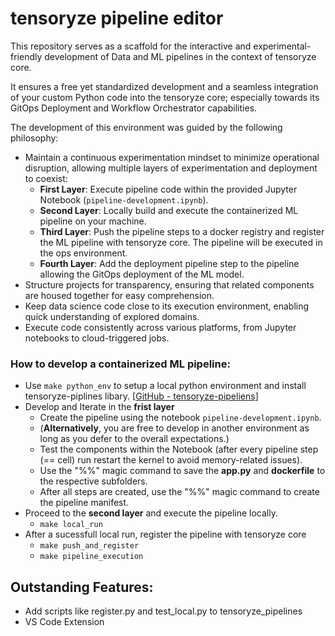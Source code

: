 # **tensoryze pipeline editor**

This repository serves as a scaffold for the interactive and experimental-friendly development of Data and ML pipelines in the context of tensoryze core.

It ensures a free yet standardized development and a seamless integration of your custom Python code into the tensoryze core; especially towards its GitOps Deployment and Workflow Orchestrator capabilities.  

The development of this environment was guided by the following philosophy:
- Maintain a continuous experimentation mindset to minimize operational disruption, allowing multiple layers of experimentation and deployment to coexist:
    - **First Layer**: Execute pipeline code within the provided Jupyter Notebook (```pipeline-development.ipynb```). 
    - **Second Layer**: Locally build and execute the containerized ML pipeline on your machine.
    - **Third Layer**: Push the pipeline steps to a docker registry and register the ML pipeline with tensoryze core. The pipeline will be executed in the ops environment.
    - **Fourth Layer**: Add the deployment pipeline step to the pipeline allowing the GitOps deployment of the ML model.
- Structure projects for transparency, ensuring that related components are housed together for easy comprehension.
- Keep data science code close to its execution environment, enabling quick understanding of explored domains.
- Execute code consistently across various platforms, from Jupyter notebooks to cloud-triggered jobs.

### **How to develop a containerized ML pipeline:**
- Use ```make python_env``` to setup a local python environment and install tensoryze-piplines libary. [[GitHub - tensoryze-pipeliens](/https://github.com/tensoryze-dev/tensoryze_pipelines.git)]
- Develop and Iterate in the **frist layer**
    - Create the pipeline using the notebook ```pipeline-development.ipynb```.
    - (**Alternatively**, you are free to develop in another environment as long as you defer to the overall expectations.)
    - Test the components within the Notebook (after every pipeline step (== cell) run restart the kernel to avoid memory-related issues).
    - Use the "%%" magic command to save the **app.py** and **dockerfile** to the respective subfolders.
    - After all steps are created, use the "%%" magic command to create the pipeline manifest.
- Proceed to the **second layer** and execute the pipeline locally.
    - ```make local_run```
- After a sucessfull local run, register the pipeline with tensoryze core
    - ```make push_and_register```
    - ```make pipeline_execution```



## Outstanding Features:
- Add scripts like register.py and test_local.py to tensoryze_pipelines
- VS Code Extension
